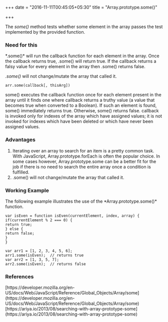 +++
date = "2016-11-11T00:45:05+05:30"
title = "Array.prototype.some()"

+++

The *some()* method tests whether some element in the array passes the test implemented by the provided function.

<h3>Need for this</h3>
*.some()* will run the callback function for each element in the array. Once the callback returns true, .some() will return true. If the callback returns a falsy value for every element in the array then .some() returns false.

*.some()* will not change/mutate the array that called it.

    arr.some(callback[, thisArg])

some() executes the callback function once for each element present in the array until it finds one where callback returns a truthy value (a value that becomes true when converted to a Boolean). If such an element is found, some() immediately returns true. Otherwise, some() returns false. callback is invoked only for indexes of the array which have assigned values; it is not invoked for indexes which have been deleted or which have never been assigned values.

<h3>Advantages</h3>
<ol>  
  <li>Iterating over an array to search for an item is a pretty common task. With JavaScript, Array.prototype.forEach is often the popular choice. In some cases however, Array.prototype.some can be a better fit for the job if there is no need to search the entire array once a condition is fulfilled.</li>
  <li>.some() will not change/mutate the array that called it.</li>
</ol>


<h3>Working Example</h3>
The following example illustrates the use of the *Array.prototype.some()* function.

    var isEven = function isEven(currentElement, index, array) {
    if(currentElement % 2 === 0) {
    return true;
    } else {
    return false;
    }
    }
    
    var arr1 = [1, 2, 3, 4, 5, 6];
    arr1.some(isEven);  // returns true
    var arr2 = [1, 3, 5, 7];
    arr2.some(isEven);  // returns false

<h3>References</h3>
[https://developer.mozilla.org/en-US/docs/Web/JavaScript/Reference/Global_Objects/Array/some](https://developer.mozilla.org/en-US/docs/Web/JavaScript/Reference/Global_Objects/Array/some)<br/>
[https://ariya.io/2013/08/searching-with-array-prototype-some](https://ariya.io/2013/08/searching-with-array-prototype-some)